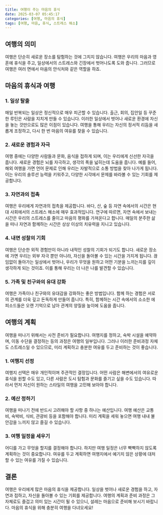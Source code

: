 ```yaml
---
title: 여행이 주는 마음의 휴식
date: 2025-03-07 05:45:17
categories: [여행, 마음의 휴식]
tags: [여행, 마음, 휴식, 스트레스 해소]
---
```


## 여행의 의미

여행은 단순히 새로운 장소를 탐험하는 것에 그치지 않습니다. 여행은 우리의 마음과 영혼에 휴식을 주고, 일상에서의 스트레스와 긴장에서 벗어나도록 도와 줍니다. 그러므로 여행은 여러 면에서 마음의 안식처와 같은 역할을 하죠. 

## 마음의 휴식과 여행

### 1. 일상 탈출

매일 반복되는 일상은 정신적으로 매우 피곤할 수 있습니다. 출근, 회의, 집안일 등 꾸준한 루틴은 사람을 지치게 만들 수 있습니다. 이러한 일상에서 벗어나 새로운 환경에 자신을 놓는 것만으로도 많은 이점이 있습니다. 여행을 통해 우리는 자신의 정서적 리듬을 새롭게 조정하고, 다시 한 번 마음의 여유를 찾을 수 있습니다.

### 2. 새로운 경험과 자극

여행 중에는 다양한 사람들과 문화, 음식을 접하게 되며, 이는 우리에게 신선한 자극을 줍니다. 새로운 경험은 뇌를 자극하고, 생각의 폭을 넓히는데 도움을 줍니다. 예를 들어, 해외 여행을 가면 언어 문제로 인해 우리는 자발적으로 소통 방법을 찾아 나가게 됩니다. 이는 우리의 솔루션 능력을 키워주고, 다양한 시각에서 문제를 바라볼 수 있는 기회를 제공합니다.

### 3. 자연과의 접촉

여행은 우리에게 자연과의 접촉을 제공합니다. 바다, 산, 숲 등 자연 속에서의 시간은 현대 사회에서의 스트레스 해소에 매우 효과적입니다. 연구에 따르면, 자연 속에서 보내는 시간은 우리의 스트레스를 줄이고 마음의 평화를 가져온다고 합니다. 매일의 분주한 삶을 떠나 자연과 함께하는 시간은 상상 이상의 치유력을 지니고 있습니다.

### 4. 내면 성찰의 기회

여행은 단순한 외적 경험만이 아니라 내적인 성찰의 기회가 되기도 합니다. 새로운 장소에 가면 우리는 외부 자극 뿐만 아니라, 자신을 돌아볼 수 있는 시간을 가지게 됩니다. 끊임없이 돌아가는 일상에서 벗어나, 우리가 무엇을 원하고 어떤 기분을 느끼는지를 깊이 생각하게 되는 것이죠. 이를 통해 우리는 더 나은 나를 발견할 수 있습니다.

### 5. 가족 및 친구와의 유대 강화

여행은 가족이나 친구와의 유대감을 강화하는 좋은 방법입니다. 함께 하는 경험은 서로의 관계를 더욱 깊고 돈독하게 만들어 줍니다. 특히, 함께하는 시간 속에서의 소소한 에피소드들은 오랜 기억으로 남아 관계의 양질을 높이에 도움을 줍니다.

## 여행의 계획

여행을 떠나기 위해서는 사전 준비가 필요합니다. 여행지를 정하고, 숙박 시설을 예약하며, 이동 수단을 결정하는 등의 과정은 여행의 일부입니다. 그러나 이러한 준비과정 자체도 스트레스일 수 있으므로, 미리 계획하고 충분한 여유를 두고 준비하는 것이 좋습니다. 

### 1. 여행지 선정

여행지 선택은 매우 개인적이며 주관적인 결정입니다. 어떤 사람은 해변에서의 여유로운 휴식을 원할 수도 있고, 다른 사람은 도시 탐험과 문화를 즐기고 싶을 수도 있습니다. 따라서 먼저 자신이 원하는 스타일의 여행을 고민해 보아야 합니다. 

### 2. 예산 정하기

여행을 떠나기 전에 반드시 고려해야 할 사항 중 하나는 예산입니다. 여행 예산은 교통비, 숙박비, 식비, 관광비 등을 포함해야 합니다. 미리 계획을 세워 놓으면 여행 내내 불안감을 느끼지 않고 즐길 수 있습니다. 

### 3. 여행 일정을 세우기

어디를 가고 무엇을 할지를 결정해야 합니다. 하지만 여행 일정은 너무 빡빡하지 않도록 계획하는 것이 중요합니다. 여유를 두고 계획하면 여행지에서 예기치 않은 상황에 대처할 수 있는 여유를 가질 수 있습니다. 

## 결론

여행은 우리에게 많은 마음의 휴식을 제공합니다. 일상을 벗어나 새로운 경험을 하고, 자연과 접하고, 자신을 돌아볼 수 있는 기회를 제공합니다. 여행의 계획과 준비 과정은 그 자체로도 즐겁고 의미 있는 시간이 될 수 있으니, 설레는 마음으로 준비해 보시기 바랍니다. 마음의 휴식을 위해 충분히 여행을 다녀오세요!